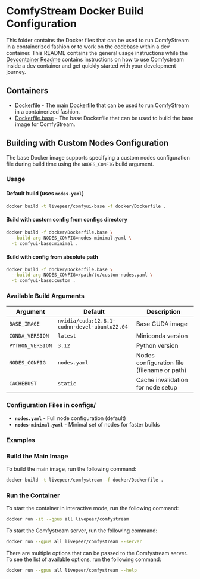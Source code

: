 # ComfyStream Docker Build Configuration

This folder contains the Docker files that can be used to run ComfyStream in a containerized fashion or to work on the codebase within a dev container. This README contains the general usage instructions while the [Devcontainer Readme](../.devcontainer/README.md) contains instructions on how to use Comfystream inside a dev container and get quickly started with your development journey.

## Containers

- [Dockerfile](Dockerfile) - The main Dockerfile that can be used to run ComfyStream in a containerized fashion.
- [Dockerfile.base](Dockerfile.base) - The base Dockerfile that can be used to build the base image for ComfyStream.

## Building with Custom Nodes Configuration

The base Docker image supports specifying a custom nodes configuration file during build time using the `NODES_CONFIG` build argument.

### Usage

#### Default build (uses `nodes.yaml`)
```bash
docker build -t livepeer/comfyui-base -f docker/Dockerfile .
```

#### Build with custom config from configs directory
```bash
docker build -f docker/Dockerfile.base \
  --build-arg NODES_CONFIG=nodes-minimal.yaml \
  -t comfyui-base:minimal .
```

#### Build with config from absolute path
```bash
docker build -f docker/Dockerfile.base \
  --build-arg NODES_CONFIG=/path/to/custom-nodes.yaml \
  -t comfyui-base:custom .
```

### Available Build Arguments

| Argument | Default | Description |
|----------|---------|-------------|
| `BASE_IMAGE` | `nvidia/cuda:12.8.1-cudnn-devel-ubuntu22.04` | Base CUDA image |
| `CONDA_VERSION` | `latest` | Miniconda version |
| `PYTHON_VERSION` | `3.12` | Python version |
| `NODES_CONFIG` | `nodes.yaml` | Nodes configuration file (filename or path) |
| `CACHEBUST` | `static` | Cache invalidation for node setup |

### Configuration Files in configs/

- **`nodes.yaml`** - Full node configuration (default)
- **`nodes-minimal.yaml`** - Minimal set of nodes for faster builds

### Examples

### Build the Main Image

To build the main image, run the following command:

```bash
docker build -t livepeer/comfystream -f docker/Dockerfile .
```

### Run the Container

To start the container in interactive mode, run the following command:

```bash
docker run -it --gpus all livepeer/comfystream
```

To start the Comfystream server, run the following command:

```bash
docker run --gpus all livepeer/comfystream --server
```

There are multiple options that can be passed to the Comfystream server. To see the list of available options, run the following command:

```bash
docker run --gpus all livepeer/comfystream --help
```

